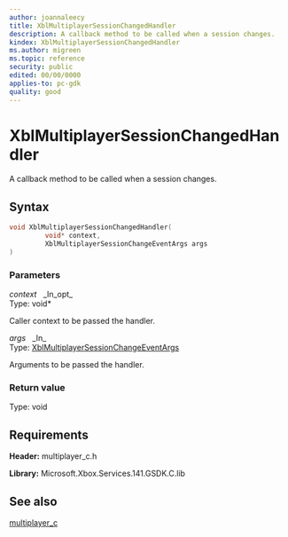 ```yaml
---
author: joannaleecy
title: XblMultiplayerSessionChangedHandler
description: A callback method to be called when a session changes.
kindex: XblMultiplayerSessionChangedHandler
ms.author: migreen
ms.topic: reference
security: public
edited: 00/00/0000
applies-to: pc-gdk
quality: good
---
```


# XblMultiplayerSessionChangedHandler  

A callback method to be called when a session changes.  

## Syntax  
  
```cpp
void XblMultiplayerSessionChangedHandler(  
         void* context,  
         XblMultiplayerSessionChangeEventArgs args  
)  
```  
  
### Parameters  
  
*context* &nbsp;&nbsp;\_In\_opt\_  
Type: void*  
  
Caller context to be passed the handler.  
  
*args* &nbsp;&nbsp;\_In\_  
Type: [XblMultiplayerSessionChangeEventArgs](../structs/xblmultiplayersessionchangeeventargs.md)  
  
Arguments to be passed the handler.  
  
  
### Return value  
Type: void
  

  
## Requirements  
  
**Header:** multiplayer_c.h
  
**Library:** Microsoft.Xbox.Services.141.GSDK.C.lib
  
## See also  
[multiplayer_c](../multiplayer_c_members.md)  
  
  